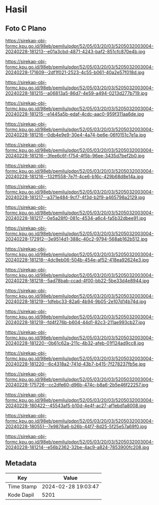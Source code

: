# Hasil

## Foto C Plano

https://sirekap-obj-formc.kpu.go.id/98eb/pemilu/pdpr/52/05/03/20/03/5205032003004-20240228-181213--e01a3cbd-4871-4243-baf2-851cfc870e4b.jpg

https://sirekap-obj-formc.kpu.go.id/98eb/pemilu/pdpr/52/05/03/20/03/5205032003004-20240228-171609--2df1f021-2523-4c55-b061-40a2e57f018d.jpg

https://sirekap-obj-formc.kpu.go.id/98eb/pemilu/pdpr/52/05/03/20/03/5205032003004-20240228-181215--a06813a5-86d7-4e59-a494-0213d277b719.jpg

https://sirekap-obj-formc.kpu.go.id/98eb/pemilu/pdpr/52/05/03/20/03/5205032003004-20240228-181215--e1445a5b-edaf-4cdc-aac0-959f311aa6de.jpg

https://sirekap-obj-formc.kpu.go.id/98eb/pemilu/pdpr/52/05/03/20/03/5205032003004-20240228-181216--0db4e9e9-30e4-4a74-be6e-06f0151c7e1a.jpg

https://sirekap-obj-formc.kpu.go.id/98eb/pemilu/pdpr/52/05/03/20/03/5205032003004-20240228-181216--3fee6c6f-f754-4f5b-96ee-3435d7bef2b0.jpg

https://sirekap-obj-formc.kpu.go.id/98eb/pemilu/pdpr/52/05/03/20/03/5205032003004-20240228-181216--132ff558-7e7f-4ce6-b16c-429b68d8e14a.jpg

https://sirekap-obj-formc.kpu.go.id/98eb/pemilu/pdpr/52/05/03/20/03/5205032003004-20240228-181217--a371e484-9cf7-4f3d-b2f9-a465798a2129.jpg

https://sirekap-obj-formc.kpu.go.id/98eb/pemilu/pdpr/52/05/03/20/03/5205032003004-20240228-181217--0e5a28f0-081c-4534-a6c4-fa5b32dbee91.jpg

https://sirekap-obj-formc.kpu.go.id/98eb/pemilu/pdpr/52/05/03/20/03/5205032003004-20240228-172912--3e9514d1-388c-40c2-9794-568ab162b512.jpg

https://sirekap-obj-formc.kpu.go.id/98eb/pemilu/pdpr/52/05/03/20/03/5205032003004-20240228-181218--4dc9eb06-504b-454e-af52-418ea92624e3.jpg

https://sirekap-obj-formc.kpu.go.id/98eb/pemilu/pdpr/52/05/03/20/03/5205032003004-20240228-181218--5ad78bab-ccad-4f00-bb22-5be33d4e8944.jpg

https://sirekap-obj-formc.kpu.go.id/98eb/pemilu/pdpr/52/05/03/20/03/5205032003004-20240228-181219--1dfebc33-82a6-4b94-9b05-2e107d14b74d.jpg

https://sirekap-obj-formc.kpu.go.id/98eb/pemilu/pdpr/52/05/03/20/03/5205032003004-20240228-181219--fd4f276b-b604-44d1-82c3-211ae993cb27.jpg

https://sirekap-obj-formc.kpu.go.id/98eb/pemilu/pdpr/52/05/03/20/03/5205032003004-20240228-181220--0b61c62a-211c-4b32-afeb-01f124ad9cc8.jpg

https://sirekap-obj-formc.kpu.go.id/98eb/pemilu/pdpr/52/05/03/20/03/5205032003004-20240228-181220--6c4318a2-741d-43b7-b415-7f278237fb5e.jpg

https://sirekap-obj-formc.kpu.go.id/98eb/pemilu/pdpr/52/05/03/20/03/5205032003004-20240228-175726--cc2dfe60-d96b-474c-b8a6-2b5e46f22257.jpg

https://sirekap-obj-formc.kpu.go.id/98eb/pemilu/pdpr/52/05/03/20/03/5205032003004-20240228-180422--45543af5-b10d-4e4f-ac27-af1ebd1a8008.jpg

https://sirekap-obj-formc.kpu.go.id/98eb/pemilu/pdpr/52/05/03/20/03/5205032003004-20240228-180551--7e9878a6-b26b-44f7-8d25-5f25e57a69f0.jpg

https://sirekap-obj-formc.kpu.go.id/98eb/pemilu/pdpr/52/05/03/20/03/5205032003004-20240228-181214--e56b2362-32be-4ac9-a824-7853900fc208.jpg


## Metadata

| Key        | Value               |
| ---------- | ------------------- |
| Time Stamp | 2024-02-28 19:03:47 |
| Kode Dapil | 5201                |



